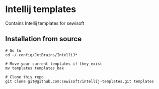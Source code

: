 # Intellij templates
Contains Intellij templates for sewisoft

## Installation from source
```
# Go to 
cd ~/.config/JetBrains/IntelliJ*

# Move your current templates if they exist
mv templates templates_bak

# Clone this repo
git clone git@github.com:sewisoft/intellij-templates.git templates
```
